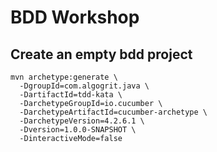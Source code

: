 # BDD Workshop

## Create an empty bdd project

```
mvn archetype:generate \
  -DgroupId=com.algogrit.java \
  -DartifactId=tdd-kata \
  -DarchetypeGroupId=io.cucumber \
  -DarchetypeArtifactId=cucumber-archetype \
  -DarchetypeVersion=4.2.6.1 \
  -Dversion=1.0.0-SNAPSHOT \
  -DinteractiveMode=false
```
